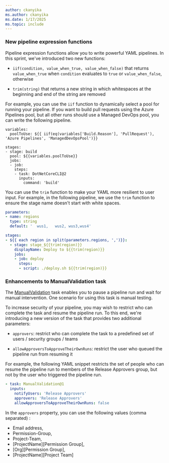 ```yaml
---
author: ckanyika
ms.author: ckanyika
ms.date: 1/17/2025
ms.topic: include
---
```


### New pipeline expression functions

Pipeline expression functions allow you to write powerful YAML pipelines. In this sprint, we've introduced two new functions:

* `iif(condition, value_when_true, value_when_false)` that returns `value_when_true` when `condition` evaluates to `true` or `value_when_false`, otherwise

* `trim(string)` that returns a new string in which whitespaces at the beginning and end of the string are removed

For example, you can use the `iif` function to dynamically select a pool for running your pipeline. If you want to build pull requests using the Azure Pipelines pool, but all other runs should use a Managed DevOps pool, you can write the following pipeline.
```
variables:
  poolToUse: ${{ iif(eq(variables['Build.Reason'], 'PullRequest'), 'Azure Pipelines', 'ManagedDevOpsPool')}}

stages:
- stage: build
  pool: ${{variables.poolToUse}}
  jobs:
  - job:
    steps:   
    - task: DotNetCoreCLI@2
      inputs:
        command: 'build'
```

You can use the `trim` function to make your YAML more resilient to user input. For example, in the following pipeline, we use the `trim` function to ensure the stage name doesn't start with white spaces.
```yaml
parameters:
- name: regions
  type: string
  default: '  wus1,   wus2, wus3,wus4'

stages:
- ${{ each region in split(parameters.regions, ',')}}:
  - stage: stage_${{trim(region)}}
    displayName: Deploy to ${{trim(region)}}
    jobs:
    - job: deploy
      steps:
      - script: ./deploy.sh ${{trim(region)}}
```

### Enhancements to ManualValidation task



The [ManualValidation](/azure/devops/pipelines/tasks/reference/manual-validation-v1) task enables you to pause a pipeline run and wait for manual intervention. One scenario for using this task is manual testing. 

To increase security of your pipeline, you may wish to restrict who can complete the task and resume the pipeline run. To this end, we're introducing a new version of the task that provides two additional parameters:

* `approvers`: restrict who can complete the task to a predefined set of users / security groups / teams

* `allowApproversToApproveTheirOwnRuns`: restrict the user who queued the pipeline run from resuming it

For example, the following YAML snippet restricts the set of people who can resume the pipeline run to members of the Release Approvers group, but not by the user who triggered the pipeline run.

```yaml
- task: ManualValidation@1
  inputs:
    notifyUsers: 'Release Approvers'
    approvers: 'Release Approvers'
    allowApproversToApproveTheirOwnRuns: false
```

In the `approvers` property, you can use the following values (comma separated) :
* Email address,
* Permission-Group,
* Project-Team,
* [ProjectName]\[Permission Group],
* [Org]\[Permission Group],
* [ProjectName]\[Project Team]

